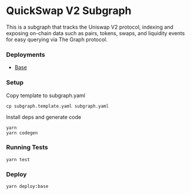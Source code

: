 # QuickSwap V2 Subgraph

This is a subgraph that tracks the Uniswap V2 protocol, indexing and exposing on-chain data such as pairs, tokens, swaps, and liquidity events for easy querying via The Graph protocol.

### Deployments

* [Base](https://api.studio.thegraph.com/query/113693/quickswap-v-2-base/version/latest)

### Setup

Copy template to subgraph.yaml
```
cp subgraph.template.yaml subgraph.yaml
```

Install deps and generate code
```
yarn
yarn codegen
```

### Running Tests

```
yarn test
```

### Deploy

```
yarn deploy:base
```